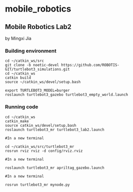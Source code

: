 # mobile_robotics

## Mobile Robotics Lab2
by Mingxi Jia

### Building environment
```
cd ~/catkin_ws/src
git clone -b noetic-devel https://github.com/ROBOTIS-GIT/turtlebot3_simulations.git
cd ~/catkin_ws
catkin build
source ~/catkin_ws/devel/setup.bash

export TURTLEBOT3_MODEL=burger
roslaunch turtlebot3_gazebo turtlebot3_empty_world.launch
```

### Running code
```
cd ~/catkin_ws
catkin_make
source catkin_ws/devel/setup.bash
roslaunch turtlebot3_mr turtlebot3_lab2.launch
```
```
#In a new terminal

cd ~/catkin_ws/src/turtlebot3_mr
rosrun rviz rviz -d config/rviz.rviz

```
```
#In a new terminal

roslaunch turtlebot3_mr apriltag_gazebo.launch

```
```
#In a new terminal

rosrun turtlebot3_mr mynode.py

```
